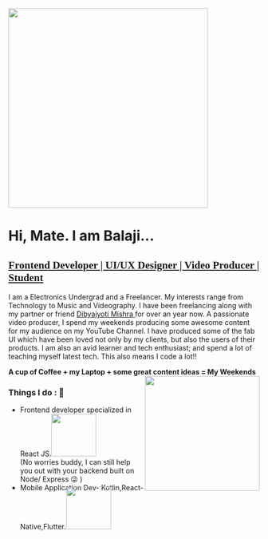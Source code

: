 
<img src="https://media.giphy.com/media/QBkmBad7HjH4jM11Wx/giphy.gif" width="400" height="400"> 
<h1> Hi, Mate. I am Balaji... </h1>
<h2 style="text-decoration:underline; font-family:Gabriola">Frontend Developer | UI/UX Designer | Video Producer | Student </h2>

I am a Electronics Undergrad and a Freelancer. My interests range from Technology to Music and Videography. I have been freelancing along with my partner or friend <a href="https://github.com/DibyajyotiMishra/DibyajyotiMishra"> Dibyajyoti Mishra <a> for over an year now. A passionate video producer, I spend my weekends producing some awesome content for my audience on my YouTube Channel. I have produced some of the fab UI which have been loved not only by my clients, but also the users of their products. I am also an avid learner and tech enthusiast; and spend a lot of teaching myself latest tech. This also means I code a lot!! 
 
 **A cup of Coffee + my Laptop + some great content ideas = My Weekends** 
 <img align='right' src="https://media.giphy.com/media/nGMnDqebzDcfm/giphy.gif" width="230">

<h3 style="font-weight:bold"> Things I do : 🔭 </h3>
 <ul>
 <li> Frontend developer specialized in React JS.<img src="https://media.giphy.com/media/QzBbk0AVInBfT4NzeI/giphy.gif" width="90" height="85"> </li>
(No worries buddy, I can still help you out with your backend built on Node/ Express 😜 )
<br/>
 <li>Mobile Application Dev- Kotlin,React-Native,Flutter.<img src="https://media.giphy.com/media/9tXzDP8vOZNnisl9sa/giphy.gif" width="90" height="85" style="margin-top:-10">
<br/> 
 </ul>


<!--
**Balaji-Kotni/Balaji-Kotni** is a ✨ _special_ ✨ repository because its `README.md` (this file) appears on your GitHub profile.

Here are some ideas to get you started:

- 🔭 I’m currently working on ...
- 🌱 I’m currently learning ...
- 👯 I’m looking to collaborate on ...
- 🤔 I’m looking for help with ...
- 💬 Ask me about ...
- 📫 How to reach me: ...
- 😄 Pronouns: ...
- ⚡ Fun fact: ...
-->
